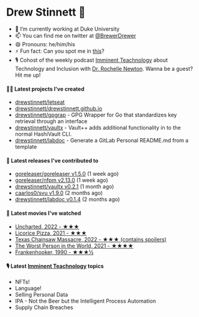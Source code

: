 
# Drew Stinnett 👋

- 🔭 I’m currently working at Duke University
- 📫 You can find me on twitter at [@BrewerDrewer](https://twitter.com/BrewerDrewer)
- 😄 Pronouns: he/him/his
- ⚡ Fun fact: Can you spot me in [this](https://www.youtube.com/watch?v=oL9WnB0qHBA)?
- 🎙 Cohost of the weekly podcast [Imminent Teachnology](https://podcast.imminentteachnology.com/) about Technology and Inclusion with [Dr. Rochelle Newton](https://www.linkedin.com/in/drrochellenewton/). Wanna be a guest? Hit me up!

#### 👨‍💻 Latest projects I've created
- [drewstinnett/letseat](https://github.com/drewstinnett/letseat)
- [drewstinnett/drewstinnett.github.io](https://github.com/drewstinnett/drewstinnett.github.io)
- [drewstinnett/gpgrap](https://github.com/drewstinnett/gpgrap) - GPG Wrapper for Go that standardizes key retrieval through an interface
- [drewstinnett/vaultx](https://github.com/drewstinnett/vaultx) - Vault&#43;&#43; adds additional functionality in to the normal HashiVault CLI.
- [drewstinnett/labdoc](https://github.com/drewstinnett/labdoc) - Generate a GitLab Personal README.md from a template

#### 🚀 Latest releases I've contributed to
- [goreleaser/goreleaser v1.5.0](https://github.com/goreleaser/goreleaser/releases/tag/v1.5.0) (1 week ago)
- [goreleaser/nfpm v2.13.0](https://github.com/goreleaser/nfpm/releases/tag/v2.13.0) (1 week ago)
- [drewstinnett/vaultx v0.2.1](https://github.com/drewstinnett/vaultx/releases/tag/v0.2.1) (1 month ago)
- [caarlos0/svu v1.9.0](https://github.com/caarlos0/svu/releases/tag/v1.9.0) (2 months ago)
- [drewstinnett/labdoc v0.1.4](https://github.com/drewstinnett/labdoc/releases/tag/v0.1.4) (2 months ago)

#### 🍿 Latest movies I've watched
- [Uncharted, 2022 - ★★★](https://letterboxd.com/mondodrew/film/uncharted-2022/)
- [Licorice Pizza, 2021 - ★★★](https://letterboxd.com/mondodrew/film/licorice-pizza/)
- [Texas Chainsaw Massacre, 2022 - ★★★ (contains spoilers)](https://letterboxd.com/mondodrew/film/texas-chainsaw-massacre/)
- [The Worst Person in the World, 2021 - ★★★★](https://letterboxd.com/mondodrew/film/the-worst-person-in-the-world/)
- [Frankenhooker, 1990 - ★★★½](https://letterboxd.com/mondodrew/film/frankenhooker/)

#### 🎙 Latest [Imminent Teachnology](https://podcast.imminentteachnology.com/) topics
- NFTs!
- Language!
- Selling Personal Data
- IPA - Not the Beer but the Intelligent Process Automation
- Supply Chain Breaches
